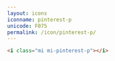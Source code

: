 ```yaml
---
layout: icons
iconname: pinterest-p
unicode: F075
permalink: /icon/pinterest-p/
---
```


``` html
<i class="mi mi-pinterest-p"></i>
```
